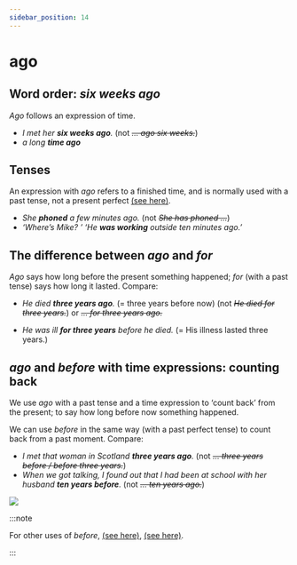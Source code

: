 ```yaml
---
sidebar_position: 14
---
```


# ago

## Word order: *six weeks ago*

*Ago* follows an expression of time.

- *I met her **six weeks ago**.* (not *~~… ago six weeks.~~*)
- *a long **time ago***

## Tenses

An expression with *ago* refers to a finished time, and is normally used with a past tense, not a present perfect [(see here)](./../../grammar/past-and-perfect-tenses/present-perfect-basic-information#repetition-up-to-now-i-ve-written-six-emails).

- *She **phoned** a few minutes ago.* (not *~~She has phoned …~~*)
- *‘Where’s Mike? ’ ‘He **was working** outside ten minutes ago.’*

## The difference between *ago* and *for*

*Ago* says how long before the present something happened; *for* (with a past tense) says how long it lasted. Compare:

- *He died **three years ago**.* (= three years before now) (not *~~He died for three years.~~*) or *~~… for three years ago.~~*

- *He was ill **for three years** before he died.* (= His illness lasted three years.)

## *ago* and *before* with time expressions: counting back

We use *ago* with a past tense and a time expression to ‘count back’ from the present; to say how long before now something happened.

We can use *before* in the same way (with a past perfect tense) to count back from a past moment. Compare:

- *I met that woman in Scotland **three years ago**.* (not *~~… three years before / before three years.~~*)
- *When we got talking, I found out that I had been at school with her husband **ten years before**.* (not *~~… ten years ago.~~*)

![](/img/peu_img/peu33_4.jpg)  

:::note

For other uses of *before*, [(see here)](./../../grammar/other-adverbial-clauses/before-conjunction), [(see here)](./before-preposition-and-in-front-of).

:::
